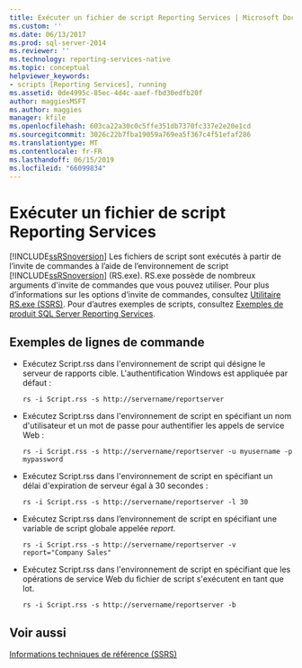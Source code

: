 ```yaml
---
title: Exécuter un fichier de script Reporting Services | Microsoft Docs
ms.custom: ''
ms.date: 06/13/2017
ms.prod: sql-server-2014
ms.reviewer: ''
ms.technology: reporting-services-native
ms.topic: conceptual
helpviewer_keywords:
- scripts [Reporting Services], running
ms.assetid: 0de4995c-85ec-4d4c-aaef-fbd30edfb20f
author: maggiesMSFT
ms.author: maggies
manager: kfile
ms.openlocfilehash: 603ca22a30c0c5ffe351db7370fc337e2e20e1cd
ms.sourcegitcommit: 3026c22b7fba19059a769ea5f367c4f51efaf286
ms.translationtype: MT
ms.contentlocale: fr-FR
ms.lasthandoff: 06/15/2019
ms.locfileid: "66099834"
---
```

# <a name="run-a-reporting-services-script-file"></a>Exécuter un fichier de script Reporting Services
  [!INCLUDE[ssRSnoversion](../../includes/ssrsnoversion-md.md)] Les fichiers de script sont exécutés à partir de l’invite de commandes à l’aide de l’environnement de script [!INCLUDE[ssRSnoversion](../../includes/ssrsnoversion-md.md)] (RS.exe). RS.exe possède de nombreux arguments d'invite de commandes que vous pouvez utiliser. Pour plus d’informations sur les options d’invite de commandes, consultez [Utilitaire RS.exe &#40;SSRS&#41;](rs-exe-utility-ssrs.md). Pour d’autres exemples de scripts, consultez [Exemples de produit SQL Server Reporting Services](https://go.microsoft.com/fwlink/?LinkId=177889).  
  
## <a name="sample-command-lines"></a>Exemples de lignes de commande  
  
-   Exécutez Script.rss dans l'environnement de script qui désigne le serveur de rapports cible. L'authentification Windows est appliquée par défaut :  
  
    ```  
    rs -i Script.rss -s http://servername/reportserver  
    ```  
  
-   Exécutez Script.rss dans l'environnement de script en spécifiant un nom d'utilisateur et un mot de passe pour authentifier les appels de service Web :  
  
    ```  
    rs -i Script.rss -s http://servername/reportserver -u myusername -p mypassword  
    ```  
  
-   Exécutez Script.rss dans l'environnement de script en spécifiant un délai d'expiration de serveur égal à 30 secondes :  
  
    ```  
    rs -i Script.rss -s http://servername/reportserver -l 30  
    ```  
  
-   Exécutez Script.rss dans l’environnement de script en spécifiant une variable de script globale appelée *report*.  
  
    ```  
    rs -i Script.rss -s http://servername/reportserver -v report="Company Sales"  
    ```  
  
-   Exécutez Script.rss dans l'environnement de script en spécifiant que les opérations de service Web du fichier de script s'exécutent en tant que lot.  
  
    ```  
    rs -i Script.rss -s http://servername/reportserver -b  
    ```  
  
## <a name="see-also"></a>Voir aussi  
 [Informations techniques de référence &#40;SSRS&#41;](../technical-reference-ssrs.md)  
  
  
